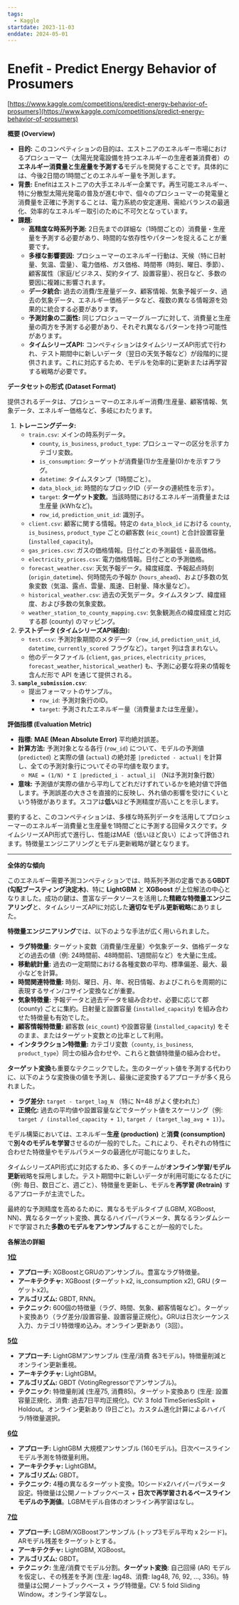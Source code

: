 ```yaml
---
tags:
  - Kaggle
startdate: 2023-11-03
enddate: 2024-05-01
---
```

# Enefit - Predict Energy Behavior of Prosumers
[https://www.kaggle.com/competitions/predict-energy-behavior-of-prosumers](https://www.kaggle.com/competitions/predict-energy-behavior-of-prosumers)

**概要 (Overview)**

* **目的:** このコンペティションの目的は、エストニアのエネルギー市場におけるプロシューマー（太陽光発電設備を持つエネルギーの生産者兼消費者）の**エネルギー消費量と生産量を予測する**モデルを開発することです。具体的には、今後2日間の1時間ごとのエネルギー量を予測します。
* **背景:** Enefitはエストニアの大手エネルギー企業です。再生可能エネルギー、特に分散型太陽光発電の普及が進む中で、個々のプロシューマーの発電量と消費量を正確に予測することは、電力系統の安定運用、需給バランスの最適化、効率的なエネルギー取引のために不可欠となっています。
* **課題:**
    * **高精度な時系列予測:** 2日先までの詳細な（1時間ごとの）消費量・生産量を予測する必要があり、時間的な依存性やパターンを捉えることが重要です。
    * **多様な影響要因:** プロシューマーのエネルギー行動は、天候（特に日射量、気温、雲量）、電力価格、ガス価格、時間帯（時刻、曜日、季節）、顧客属性（家庭/ビジネス、契約タイプ、設置容量）、祝日など、多数の要因に複雑に影響されます。
    * **データ統合:** 過去の消費/生産量データ、顧客情報、気象予報データ、過去の気象データ、エネルギー価格データなど、複数の異なる情報源を効果的に統合する必要があります。
    * **予測対象の二面性:** 同じプロシューマーグループに対して、消費量と生産量の両方を予測する必要があり、それぞれ異なるパターンを持つ可能性があります。
    * **タイムシリーズAPI:** コンペティションはタイムシリーズAPI形式で行われ、テスト期間中に新しいデータ（翌日の天気予報など）が段階的に提供されます。これに対応するため、モデルを効率的に更新または再学習する戦略が必要です。

**データセットの形式 (Dataset Format)**

提供されるデータは、プロシューマーのエネルギー消費/生産量、顧客情報、気象データ、エネルギー価格など、多岐にわたります。

1.  **トレーニングデータ:**
    * `train.csv`: メインの時系列データ。
        * `county`, `is_business`, `product_type`: プロシューマーの区分を示すカテゴリ変数。
        * `is_consumption`: ターゲットが消費量(1)か生産量(0)かを示すフラグ。
        * `datetime`: タイムスタンプ（1時間ごと）。
        * `data_block_id`: 時間的なブロックID（データの連続性を示す）。
        * `target`: **ターゲット変数**。当該時間におけるエネルギー消費量または生産量 (kWhなど)。
        * `row_id`, `prediction_unit_id`: 識別子。
    * `client.csv`: 顧客に関する情報。特定の `data_block_id` における `county`, `is_business`, `product_type` ごとの顧客数 (`eic_count`) と合計設置容量 (`installed_capacity`)。
    * `gas_prices.csv`: ガスの価格情報。日付ごとの予測最低・最高価格。
    * `electricity_prices.csv`: 電力価格情報。日付ごとの予測価格。
    * `forecast_weather.csv`: 天気予報データ。緯度経度、予報起点時刻 (`origin_datetime`)、何時間先の予報か (`hours_ahead`)、および多数の気象変数（気温、露点、雲量、風速、日射量、降水量など）。
    * `historical_weather.csv`: 過去の天気データ。タイムスタンプ、緯度経度、および多数の気象変数。
    * `weather_station_to_county_mapping.csv`: 気象観測点の緯度経度と対応する郡 (county) のマッピング。
2.  **テストデータ (タイムシリーズAPI経由):**
    * `test.csv`: 予測対象期間のメタデータ（`row_id`, `prediction_unit_id`, `datetime`, `currently_scored` フラグなど）。`target` 列は含まれない。
    * 他のデータファイル (`client`, `gas_prices`, `electricity_prices`, `forecast_weather`, `historical_weather`) も、予測に必要な将来の情報を含んだ形で API を通じて提供される。
3.  **`sample_submission.csv`**:
    * 提出フォーマットのサンプル。
        * `row_id`: 予測対象行のID。
        * `target`: 予測されたエネルギー量（消費量または生産量）。

**評価指標 (Evaluation Metric)**

* **指標:** **MAE (Mean Absolute Error)** 平均絶対誤差。
* **計算方法:** 予測対象となる各行 (`row_id`) について、モデルの予測値 (`predicted`) と実際の値 (`actual`) の絶対差 `|predicted - actual|` を計算し、全ての予測対象行についてその平均値を取ります。
    * `MAE = (1/N) * Σ |predicted_i - actual_i|` （Nは予測対象行数）
* **意味:** 予測値が実際の値から平均してどれだけずれているかを絶対値で評価します。予測誤差の大きさを直接的に反映し、外れ値の影響を受けにくいという特徴があります。スコアは**低い**ほど予測精度が高いことを示します。

要約すると、このコンペティションは、多様な時系列データを活用してプロシューマーのエネルギー消費量と生産量を1時間ごとに予測する回帰タスクです。タイムシリーズAPI形式で進行し、性能はMAE（低いほど良い）によって評価されます。特徴量エンジニアリングとモデル更新戦略が鍵となります。

---

**全体的な傾向**

このエネルギー需要予測コンペティションでは、時系列予測の定番である**GBDT (勾配ブースティング決定木)**、特に **LightGBM** と **XGBoost** が上位解法の中心となりました。成功の鍵は、豊富なデータソースを活用した**精緻な特徴量エンジニアリング**と、タイムシリーズAPIに対応した**適切なモデル更新戦略**にありました。

**特徴量エンジニアリング**では、以下のような手法が広く用いられました。
* **ラグ特徴量:** ターゲット変数（消費量/生産量）や気象データ、価格データなどの過去の値（例: 24時間前、48時間前、1週間前など）を大量に生成。
* **移動統計量:** 過去の一定期間における各種変数の平均、標準偏差、最大、最小などを計算。
* **時間関連特徴量:** 時刻、曜日、月、年、祝日情報、およびこれらを周期的に表現するサイン/コサイン変換などが重要。
* **気象特徴量:** 予報データと過去データを組み合わせ、必要に応じて郡 (county) ごとに集約。日射量と設置容量 (`installed_capacity`) を組み合わせた特徴量も有効でした。
* **顧客情報特徴量:** 顧客数 (`eic_count`) や設置容量 (`installed_capacity`) をそのまま、またはターゲット変数との比率として利用。
* **インタラクション特徴量:** カテゴリ変数（`county`, `is_business`, `product_type`）同士の組み合わせや、これらと数値特徴量の組み合わせ。

**ターゲット変換**も重要なテクニックでした。生のターゲット値を予測する代わりに、以下のような変換後の値を予測し、最後に逆変換するアプローチが多く見られました。
* **ラグ差分:** `target - target_lag_N` （特に N=48 がよく使われた）
* **正規化:** 過去の平均値や設置容量などでターゲット値をスケーリング（例: `target / (installed_capacity + 1)`, `target / (target_lag_avg + 1)`）。

モデル構築においては、エネルギー**生産 (production)** と**消費 (consumption)** で**別々のモデルを学習**させるのが一般的でした。これにより、それぞれの特性に合わせた特徴量やモデルパラメータの最適化が可能になりました。

タイムシリーズAPI形式に対応するため、多くのチームが**オンライン学習/モデル更新**戦略を採用しました。テスト期間中に新しいデータが利用可能になるたびに（例: 毎日、数日ごと、週ごと）、特徴量を更新し、モデルを**再学習 (Retrain)** するアプローチが主流でした。

最終的な予測精度を高めるために、異なるモデルタイプ (LGBM, XGBoost, NN)、異なるターゲット変換、異なるハイパーパラメータ、異なるランダムシードで学習された**多数のモデルをアンサンブル**することが一般的でした。

**各解法の詳細**

**[1位](https://www.kaggle.com/competitions/predict-energy-behavior-of-prosumers/discussion/472793)**

* **アプローチ:** XGBoostとGRUのアンサンブル。豊富なラグ特徴量。
* **アーキテクチャ:** XGBoost (ターゲットx2, is_consumption x2), GRU (ターゲットx2)。
* **アルゴリズム:** GBDT, RNN。
* **テクニック:** 600個の特徴量（ラグ、時間、気象、顧客情報など）。ターゲット変換あり（ラグ差分/設置容量、設置容量正規化）。GRUは日次シーケンス入力、カテゴリ特徴埋め込み。オンライン更新あり（3回）。

**[5位](https://www.kaggle.com/competitions/predict-energy-behavior-of-prosumers/discussion/499938)**

* **アプローチ:** LightGBMアンサンブル (生産/消費 各3モデル)。特徴量削減とオンライン更新重視。
* **アーキテクチャ:** LightGBM。
* **アルゴリズム:** GBDT (VotingRegressorでアンサンブル)。
* **テクニック:** 特徴量削減 (生産75, 消費85)。ターゲット変換あり (生産: 設置容量正規化、消費: 過去7日平均正規化)。CV: 3 fold TimeSeriesSplit + Holdout。オンライン更新あり (9日ごと)。カスタム進化計算によるハイパラ/特徴量選択。

**[6位](https://www.kaggle.com/competitions/predict-energy-behavior-of-prosumers/discussion/499397)**

* **アプローチ:** LightGBM 大規模アンサンブル (160モデル)。日次ベースラインモデル予測を特徴量利用。
* **アーキテクチャ:** LightGBM。
* **アルゴリズム:** GBDT。
* **テクニック:** 4種の異なるターゲット変換。10シードx2ハイパーパラメータ設定。特徴量は公開ノートブックベース + **日次で再学習されるベースラインモデルの予測値**。LGBMモデル自体のオンライン再学習はなし。

**[7位](https://www.kaggle.com/competitions/predict-energy-behavior-of-prosumers/discussion/499649)**

* **アプローチ:** LGBM/XGBoostアンサンブル (トップ3モデル平均 x 2シード)。ARモデル残差をターゲットとする。
* **アーキテクチャ:** LightGBM, XGBoost。
* **アルゴリズム:** GBDT。
* **テクニック:** 生産/消費でモデル分割。**ターゲット変換**: 自己回帰 (AR) モデルを仮定し、その残差を予測 (生産: lag48、消費: lag48, 76, 92, ..., 336)。特徴量は公開ノートブックベース + ラグ特徴量。CV: 5 fold Sliding Window。オンライン学習なし。
